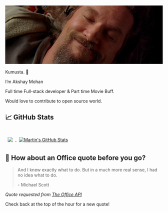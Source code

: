 [![Akshay's GitHub Banner](./assets/Big_Lebowski_dude_cover_3.jpg)](https://github.com/AkshayHere)

Kumusta. 👋

I’m Akshay Mohan 

Full time Full-stack developer & Part time Movie Buff.

Would love to contribute to open source world.
<!-- 
## 📌 Pinned Repositories

<br>

<a href="https://github.com/akshayhere/tailwindcss-v2-dark-mode-template">
  <img align="center" style="margin:0.5rem" src="https://github-readme-stats.vercel.app/api/pin/?username=akshayhere&repo=tailwindcss-v2-dark-mode-template&title_color=ffffff&text_color=c9cacc&icon_color=4AB197&bg_color=1A2B34" />
</a>

<br>

<a href="https://github.com/akshayhere/pomegradient">
  <img align="center" style="margin:0.5rem" src="https://github-readme-stats.vercel.app/api/pin/?username=akshayhere&repo=pomegradient&title_color=ffffff&text_color=c9cacc&icon_color=4AB197&bg_color=1A2B34" />
</a>

<br>

<a href="https://github.com/akshayhere/ng-limeade">
  <img align="center" style="margin:0.5rem" src="https://github-readme-stats.vercel.app/api/pin/?username=akshayhere&repo=ng-limeade&title_color=ffffff&text_color=c9cacc&icon_color=4AB197&bg_color=1A2B34" />
</a>

<a href="https://github.com/akshayhere/officeapi">
  <img align="center" style="margin:0.5rem" src="https://github-readme-stats.vercel.app/api/pin/?username=akshayhere&repo=officeapi&title_color=ffffff&text_color=c9cacc&icon_color=4AB197&bg_color=1A2B34" />
</a>

<br>
<br> -->

## &#x1f4c8; GitHub Stats

<br>

<a href="https://github.com/akshayhere">
  <img align="center" style="margin:0.5rem" src="https://github-readme-stats.vercel.app/api/top-langs/?username=akshayhere&hide=html,css&title_color=ffffff&text_color=c9cacc&icon_color=4AB197&bg_color=1A2B34" />
</a>

<a href="https://github.com/akshayhere">
  <img align="center" style="margin:0.5rem" src="https://github-readme-stats.vercel.app/api?username=akshayhere&show_icons=true&line_height=27&count_private=true&title_color=ffffff&text_color=c9cacc&icon_color=4AB097&bg_color=1A2B34" alt="Martin's GitHub Stats" />
</a>

<br>

## 📣 How about an Office quote before you go?

> And I knew exactly what to do. But in a much more real sense, I had no idea what to do.
>
> <p>- Michael Scott</p>

_Quote requested from [The Office API](https://www.officeapi.dev/)_

Check back at the top of the hour for a new quote!

<br>

<!-- > ### Want to know how I made this README?
>
> Check out my [tutorial](https://akshayhere.dev/blog/creating-a-killer-github-profile-readme-part-1/)! -->